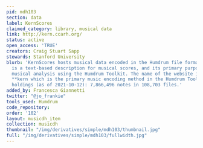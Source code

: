 ```yaml
---
pid: mdh103
section: data
label: KernScores
claimed_category: library, musical data
link: http://kern.ccarh.org/
status: active
open_access: 'TRUE'
creators: Craig Stuart Sapp
stewards: Stanford University
blurb: 'KernScores hosts musical data encoded in the Humdrum file format. The data
  is a text-based description for musical scores, and its primary purpose is for computational
  musical analysis using the Humdrum Toolkit. The name of the website is derived from
  **kern which is the primary music encoding method in the Humdrum Toolkit. Total
  holdings (as of 2021-10-12): 7,866,496 notes in 108,703 files.'
added_by: Francesca Giannetti
twitter: "@jo_frankie"
tools_used: Humdrum
code_repository:
order: '102'
layout: musicdh_item
collection: musicdh
thumbnail: "/img/derivatives/simple/mdh103/thumbnail.jpg"
full: "/img/derivatives/simple/mdh103/fullwidth.jpg"
---
```

